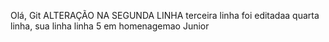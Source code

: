 Olá, Git
ALTERAÇÃO NA SEGUNDA LINHA
terceira linha foi editadaa
quarta linha, sua linha
linha 5 em homenagemao Junior